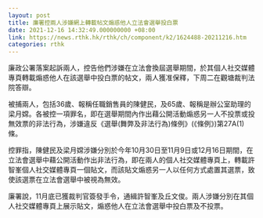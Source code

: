 ```yaml
---
layout: post
title: 廉署控兩人涉嫌網上轉載帖文煽惑他人立法會選舉投白票
date: 2021-12-16 14:32:49.000000000 +08:00
link: https://news.rthk.hk/rthk/ch/component/k2/1624488-20211216.htm
categories: rthk
---
```


廉政公署落案起訴兩人，控告他們涉嫌在立法會換屆選舉期間，於其個人社交媒體專頁轉載煽惑他人在該選舉中投白票的帖文，兩人獲准保釋，下周二在觀塘裁判法院答辯。

被捕兩人，包括36歲、報稱任職銷售員的陳健民，及65歲、報稱是辦公室助理的梁月嫦。各被控一項罪名，即在選舉期間內作出藉公開活動煽惑另一人不投票或投無效票的非法行為，涉嫌違反《選舉(舞弊及非法行為)條例》(《條例》)第27A(1)條。

控罪指，陳健民及梁月嫦涉嫌分別於今年10月30日至11月9日或12月16日期間，在立法會選舉中藉公開活動作出非法行為，即在兩人的個人社交媒體專頁上，轉載許智峯個人社交媒體專頁一個貼文，而該貼文煽惑另一人以任何方式處置其選票，致使該選票在立法會選舉中被視為無效。

廉署說，11月底已獲裁判官簽發手令，通緝許智峯及丘文俊。兩人涉嫌分別在其個人社交媒體專頁上展示貼文，煽惑他人在立法會選舉中投白票及不投票。
